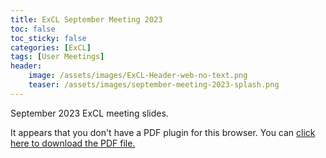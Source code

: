 ```yaml
---
title: ExCL September Meeting 2023
toc: false
toc_sticky: false
categories: [ExCL]
tags: [User Meetings]
header:
    image: /assets/images/ExCL-Header-web-no-text.png
    teaser: /assets/images/september-meeting-2023-splash.png
---
```


September 2023 ExCL meeting slides.

<object data='{% link /assets/presentations/2023-09-september-excl-meeting.pdf %}' type='application/pdf' width='560' height='700'><p>It appears that you don't have a PDF plugin for this browser. You can <a href='{% link /assets/presentations/2023-09-september-excl-meeting.pdf %}'>click here to download the PDF file.</a></p></object>

